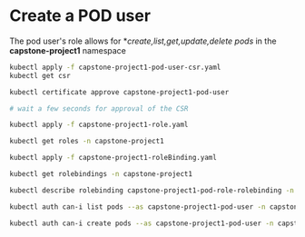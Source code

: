 # Create a POD user

The pod user's role allows for **create,list,get,update,delete pods*
in the **capstone-project1** namespace


```sh
kubectl apply -f capstone-project1-pod-user-csr.yaml
kubectl get csr

kubectl certificate approve capstone-project1-pod-user

# wait a few seconds for approval of the CSR

kubectl apply -f capstone-project1-role.yaml

kubectl get roles -n capstone-project1

kubectl apply -f capstone-project1-roleBinding.yaml

kubectl get rolebindings -n capstone-project1

kubectl describe rolebinding capstone-project1-pod-role-rolebinding -n capstone-project1

kubectl auth can-i list pods --as capstone-project1-pod-user -n capstone-project1

kubectl auth can-i create pods --as capstone-project1-pod-user -n capstone-project1
```
